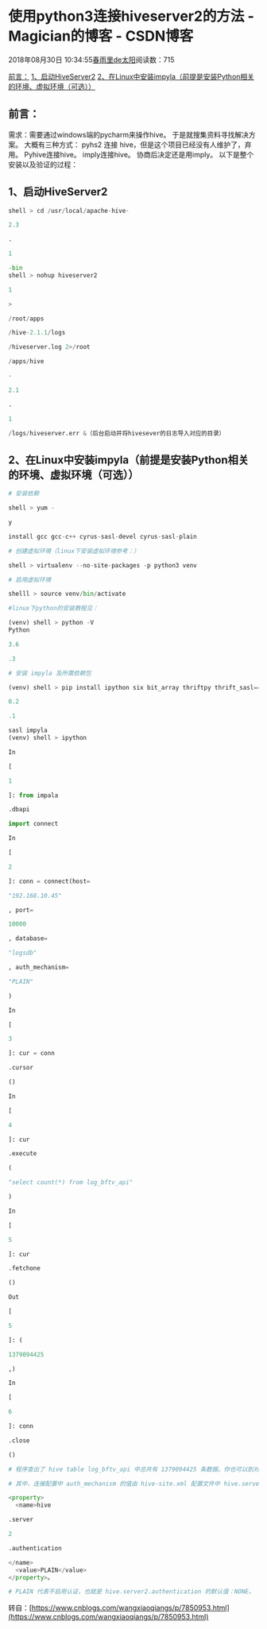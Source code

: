 
# 使用python3连接hiveserver2的方法 - Magician的博客 - CSDN博客


2018年08月30日 10:34:55[春雨里de太阳](https://me.csdn.net/qq_16633405)阅读数：715


[前言：](#前言)
[1、启动HiveServer2](#1启动hiveserver2)
[2、在Linux中安装impyla（前提是安装Python相关的环境、虚拟环境（可选））](#2在linux中安装impyla前提是安装python相关的环境虚拟环境可选)


## 前言：
需求：需要通过windows端的pycharm来操作hive。
于是就搜集资料寻找解决方案。
大概有三种方式：
pyhs2 连接 hive，但是这个项目已经没有人维护了，弃用。
Pyhive连接hive。
imply连接hive。
协商后决定还是用imply。
以下是整个安装以及验证的过程：
## 1、启动HiveServer2
```python
shell > cd /usr/local/apache-hive-
```
```python
2.3
```
```python
.
```
```python
1
```
```python
-bin
shell > nohup hiveserver2
```
```python
1
```
```python
>
```
```python
/root/apps
```
```python
/hive-2.1.1/logs
```
```python
/hiveserver.log 2>/root
```
```python
/apps/hive
```
```python
-
```
```python
2.1
```
```python
.
```
```python
1
```
```python
/logs/hiveserver.err &（后台启动并将hivesever的日志导入对应的目录）
```
## 2、在Linux中安装impyla（前提是安装Python相关的环境、虚拟环境（可选））
```python
# 安装依赖
```
```python
shell > yum -
```
```python
y
```
```python
install gcc gcc-c++ cyrus-sasl-devel cyrus-sasl-plain
```
```python
# 创建虚拟环境（linux下安装虚拟环境参考：）
```
```python
shell > virtualenv --no-site-packages -p python3 venv
```
```python
# 启用虚拟环境
```
```python
shelll > source venv/bin/activate
```
```python
#linux下python的安装教程见：
```
```python
(venv) shell > python -V
Python
```
```python
3.6
```
```python
.3
```
```python
# 安装 impyla 及所需依赖包
```
```python
(venv) shell > pip install ipython six bit_array thriftpy thrift_sasl==
```
```python
0.2
```
```python
.1
```
```python
sasl impyla
(venv) shell > ipython
```
```python
In
```
```python
[
```
```python
1
```
```python
]: from impala
```
```python
.dbapi
```
```python
import connect
```
```python
In
```
```python
[
```
```python
2
```
```python
]: conn = connect(host=
```
```python
"192.168.10.45"
```
```python
, port=
```
```python
10000
```
```python
, database=
```
```python
"logsdb"
```
```python
, auth_mechanism=
```
```python
"PLAIN"
```
```python
)
```
```python
In
```
```python
[
```
```python
3
```
```python
]: cur = conn
```
```python
.cursor
```
```python
()
```
```python
In
```
```python
[
```
```python
4
```
```python
]: cur
```
```python
.execute
```
```python
(
```
```python
"select count(*) from log_bftv_api"
```
```python
)
```
```python
In
```
```python
[
```
```python
5
```
```python
]: cur
```
```python
.fetchone
```
```python
()
```
```python
Out
```
```python
[
```
```python
5
```
```python
]: (
```
```python
1379094425
```
```python
,)
```
```python
In
```
```python
[
```
```python
6
```
```python
]: conn
```
```python
.close
```
```python
()
```
```python
# 程序查出了 hive table log_bftv_api 中总共有 1379094425 条数据。你也可以到对应yarn的web界面去查看对应执行进度，或者在1中配置的日志文件中查看执行的过程。
```
```python
# 其中，连接配置中 auth_mechanism 的值由 hive-site.xml 配置文件中 hive.server2.authentication 配置项指定，你需要到对应的hiveserver2节点的hive-site中添加如下配置:
```
```python
<property>
  <name>hive
```
```python
.server
```
```python
2
```
```python
.authentication
```
```python
</name>
  <value>PLAIN</value>
</property>。
```
```python
# PLAIN 代表不启用认证，也就是 hive.server2.authentication 的默认值：NONE。
```
转自：[https://www.cnblogs.com/wangxiaoqiangs/p/7850953.html](https://www.cnblogs.com/wangxiaoqiangs/p/7850953.html)

